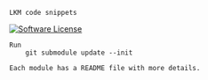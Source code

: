     LKM code snippets

<p align="left">
    <a href="https://github.com/carloslack/lkm_snips/blob/master/LICENSE"><img alt="Software License" src="https://img.shields.io/badge/MIT-license-green.svg?style=flat-square"></a>
</p>

    Run
        git submodule update --init

    Each module has a README file with more details.



